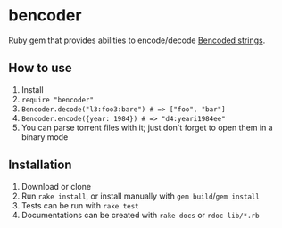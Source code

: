 # bencoder
Ruby gem that provides abilities to encode/decode [Bencoded strings](https://en.wikipedia.org/wiki/Bencode).

## How to use
1. Install
2. `require "bencoder"`
3. `Bencoder.decode("l3:foo3:bare") # => ["foo", "bar"]`
4. `Bencoder.encode({year: 1984}) # => "d4:yeari1984ee"`
5. You can parse torrent files with it; just don't forget to open them in a binary mode

## Installation
1. Download or clone
2. Run `rake install`, or install manually with `gem build`/`gem install`
3. Tests can be run with `rake test`
4. Documentations can be created with `rake docs` or `rdoc lib/*.rb`
